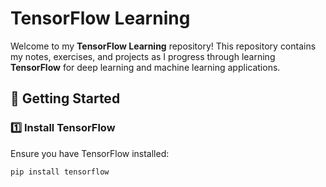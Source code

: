# TensorFlow Learning  

Welcome to my **TensorFlow Learning** repository! This repository contains my notes, exercises, and projects as I progress through learning **TensorFlow** for deep learning and machine learning applications.  

## 🚀 Getting Started  

### 1️⃣ Install TensorFlow  
Ensure you have TensorFlow installed:  
```bash
pip install tensorflow
